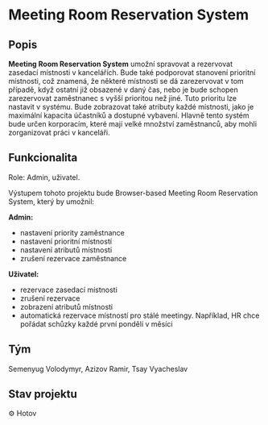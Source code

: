# **Meeting Room Reservation System**




## Popis
**Meeting Room Reservation System** umožní spravovat a rezervovat zasedací místnosti v kancelářích. Bude také podporovat stanovení prioritní místnosti, což znamená, že některé místnosti se dá zarezervovat v tom případě, když ostatní již obsazené v daný čas, nebo je bude schopen zarezervovat zaměstnanec s vyšší prioritou než jiné. Tuto prioritu lze nastavit v systému. Bude zobrazovat také atributy každé místnosti, jako je maximální kapacita účastníků a dostupné vybavení. Hlavně tento systém bude určen korporacím, které mají velké množství zaměstnanců, aby mohli zorganizovat práci v kanceláři.

## Funkcionalita
Role: Admin, uživatel.

Výstupem tohoto projektu bude Browser-based Meeting Room Reservation System, který by umožnil:

**Admin:**
- nastavení priority zaměstnance
- nastavení prioritní místností
- nastavení atributů místnosti
- zrušení rezervace zaměstnance

**Uživatel:**
- rezervace zasedací místnosti
- zrušení rezervace
- zobrazení atributů místnosti
- automatická rezervace místností pro stálé meetingy. Například, HR chce pořádat schůzky každé první pondělí v měsíci

## Tým
Semenyug Volodymyr, Azizov Ramir, Tsay Vyacheslav

## Stav projektu
:gear: Hotov

